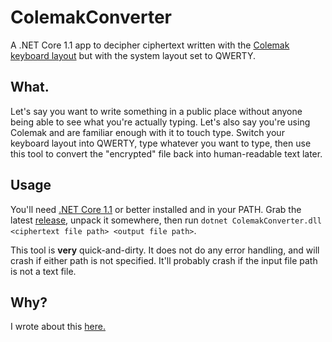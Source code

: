 # ColemakConverter

A .NET Core 1.1 app to decipher ciphertext written with the [Colemak keyboard layout](https://en.wikipedia.org/wiki/Keyboard_layout#Colemak) but with the system layout set to QWERTY.

## What.

Let's say you want to write something in a public place without anyone being able to see what you're actually typing. Let's also say you're using Colemak and are familiar enough with it to touch type. Switch your keyboard layout into QWERTY, type whatever you want to type, then use this tool to convert the "encrypted" file back into human-readable text later.

## Usage

You'll need [.NET Core 1.1](https://www.microsoft.com/net/download/core#/runtime) or better installed and in your PATH. Grab the latest [release](https://github.com/jcheng31/ColemakConverter/releases/), unpack it somewhere, then run `dotnet ColemakConverter.dll <ciphertext file path> <output file path>`.

This tool is **very** quick-and-dirty. It does not do any error handling, and will crash if either path is not specified. It'll probably crash if the input file path is not a text file.

## Why?

I wrote about this [here.](http://ayulin.net/blog/2017/colemak-converter/)
